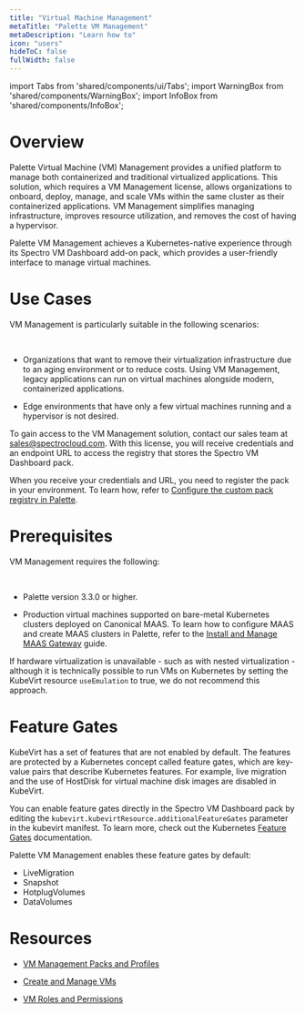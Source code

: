 ```yaml
---
title: "Virtual Machine Management"
metaTitle: "Palette VM Management"
metaDescription: "Learn how to"
icon: "users"
hideToC: false
fullWidth: false
---
```


import Tabs from 'shared/components/ui/Tabs';
import WarningBox from 'shared/components/WarningBox';
import InfoBox from 'shared/components/InfoBox';


# Overview

Palette Virtual Machine (VM) Management provides a unified platform to manage both containerized and traditional virtualized applications. This solution, which requires a VM Management license, allows organizations to onboard, deploy, manage, and scale VMs within the same cluster as their containerized applications. VM Management simplifies managing infrastructure, improves resource utilization, and removes the cost of having a hypervisor.

Palette VM Management achieves a Kubernetes-native experience through its Spectro VM Dashboard add-on pack, which provides a user-friendly interface to manage virtual machines.


# Use Cases

VM Management is particularly suitable in the following scenarios: 

<br />

- Organizations that want to remove their virtualization infrastructure due to an aging environment or to reduce costs. Using VM Management, legacy applications can run on virtual machines alongside modern, containerized applications. 


- Edge environments that have only a few virtual machines running and a hypervisor is not desired.


To gain access to the VM Management solution, contact our sales team at [sales@spectrocloud.com](mailto:sales@spectrocloud.com). With this license, you will receive credentials and an endpoint URL to access the registry that stores the Spectro VM Dashboard pack. 

When you receive your credentials and URL, you need to register the pack in your environment. To learn how, refer to [Configure the custom pack registry in Palette](/registries-and-packs/adding-a-custom-registry#configureacustompackregistryonthepaletteconsole).


# Prerequisites


VM Management requires the following: 

<br />

- Palette version 3.3.0 or higher.


- Production virtual machines supported on bare-metal Kubernetes clusters deployed on Canonical MAAS. To learn how to configure MAAS and create MAAS clusters in Palette, refer to the [Install and Manage MAAS Gateway](/clusters/data-center/maas/install-manage-maas-pcg) guide.

<WarningBox>

If hardware virtualization is unavailable - such as with nested virtualization - although it is technically possible to run VMs on Kubernetes by setting the KubeVirt resource ``useEmulation`` to true, we do not recommend this approach.

</WarningBox>


# Feature Gates

KubeVirt has a set of features that are not enabled by default. The features are protected by a Kubernetes concept called feature gates, which are key-value pairs that describe Kubernetes features. For example, live migration and the use of HostDisk for virtual machine disk images are disabled in KubeVirt. 

You can enable feature gates directly in the Spectro VM Dashboard pack by editing the `kubevirt.kubevirtResource.additionalFeatureGates` parameter in the kubevirt manifest.  To learn more, check out the Kubernetes [Feature Gates](https://kubernetes.io/docs/reference/command-line-tools-reference/feature-gates/) documentation.

Palette VM Management enables these feature gates by default:

- LiveMigration
- Snapshot
- HotplugVolumes
- DataVolumes



# Resources

- [VM Management Packs and Profiles](/vm-management/vm-packs-profiles)

- [Create and Manage VMs](/vm-management/create-manage-vm)

- [VM Roles and Permissions](/vm-management/create-manage-vm)

<br />

<br />


